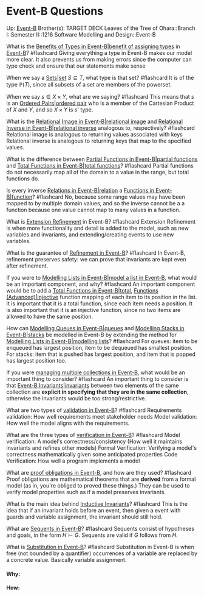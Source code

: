 # Event-B Questions

Up: [Event-B](event-b)
Brother(s):
TARGET DECK
Leaves of the Tree of Ohara::Branch I::Semester II::1216 Software Modelling and Design::Event-B




What is the [Benefits of Types in Event-B|benefit of assigning types](benefits_of_types_in_event-b|benefit_of_assigning_types) in [Event-B](event-b)? #flashcard 
Giving everything a type in Event-B makes our model more clear.
It also prevents us from making errors since the computer can type check and ensure that our statements make sense
<!--ID: 1709756834302-->




When we say a [Sets|set](sets|set) $S \subseteq T$, what type is that set? #flashcard 
It is of the type $\mathbb{P}(T)$, since all subsets of a set are members of the powerset.
<!--ID: 1709756834310-->




When we say $s \in X \times Y$, what are we saying? #flashcard 
This means that $s$ is an [Ordered Pairs|ordered pair](ordered_pairs|ordered_pair) who is a member of the Cartesian Product of $X$ and $Y$, and so $X \times Y$ is $s$' type.
<!--ID: 1709756834316-->




What is the [Relational Image in Event-B|relational image](relational_image_in_event-b|relational_image) and [Relational Inverse in Event-B|relational inverse](relational_inverse_in_event-b|relational_inverse) analogous to, respectively? #flashcard 
Relational image is analogous to returning values associated with keys
Relational inverse is analogous to returning keys that map to the specified values.
<!--ID: 1709756834324-->





What is the difference between [Partial Functions in Event-B|partial functions](partial_functions_in_event-b|partial_functions) and [Total Functions in Event-B|total functions](total_functions_in_event-b|total_functions)? #flashcard 
Partial functions do not necessarily map all of the domain to a value in the range, but total functions do.
<!--ID: 1709756834330-->




Is every inverse [Relations in Event-B|relation](relations_in_event-b|relation) a [Functions in Event-B|function](functions_in_event-b|function)? #flashcard 
No, because some range values may have been mapped to by multiple domain values, and so the inverse cannot be a a function because one value cannot map to many values in a function.
<!--ID: 1709756834337-->


What is [Extension Refinement](extension_refinement) in Event-B? #flashcard 
Extension Refinement is when more functionality and detail is added to the model, such as new variables and invariants, and extending/creating events to use new variables.
<!--ID: 1711101648192-->


What is the guarantee of [Refinement in Event-B](refinement_in_event-b)? #flashcard 
In Event-B, refinement preserves safety: we can prove that invariants are kept even after refinement.
<!--ID: 1711101743566-->


If you were to [Modelling Lists in Event-B|model a list in Event-B](modelling_lists_in_event-b|model_a_list_in_event-b), what would be an important component, and why? #flashcard 
An important component would be to add a [Total Functions in Event-B|total](total_functions_in_event-b|total), [Functions (Advanced)|injective](functions_(advanced)|injective) function mapping of each item to its position in the list.
It is important that it is a total function, since each item needs a position.
It is also important that it is an injective function, since no two items are allowed to have the same position.
<!--ID: 1711101992925-->

How can [Modelling Queues in Event-B|queues](modelling_queues_in_event-b|queues) and [Modelling Stacks in Event-B|stacks](modelling_stacks_in_event-b|stacks) be modelled in Event-B by extending the method for [Modelling Lists in Event-B|modelling lists](modelling_lists_in_event-b|modelling_lists)? #flashcard 
For queues: item to be enqueued has largest position, item to be dequeued has smallest position.
For stacks: item that is pushed has largest position, and item that is popped has largest position too.
<!--ID: 1711102156975-->


If you were [managing multiple collections in Event-B](managing_multiple_collections_in_event-b), what would be an important thing to consider? #flashcard 
An important thing to consider is that [Event-B Invariants|invariants](event-b_invariants|invariants) between two elements of the same collection are **explicit in specifying that they are in the same collection**, otherwise the invariants would be too strong/restrictive.
<!--ID: 1711102305489-->

What are two types of [validation in Event-B](validation_in_event-b)? #flashcard 
Requirements validation: How well requirements meet stakeholder needs
Model validation: How well the model aligns with the requirements.
<!--ID: 1711103236382-->

What are the three types of [verification in Event-B](verification_in_event-b)? #flashcard 
Model verification: A model's correctness/consistency (How well it maintains invariants and refines other models)
Formal Verification: Verifying a model's correctness mathematically given some anticipated properties
Code Verification: How well a program implements a model
<!--ID: 1711103348625-->


What are [proof obligations in Event-B](proof_obligations_in_event-b), and how are they used? #flashcard 
Proof obligations are mathematical theorems that are **derived** from a formal model (as in, you're obliged to proved these things.)
They can be used to verify model properties such as if a model preserves invariants.
<!--ID: 1711103459568-->


What is the main idea behind [Inductive Invariants](inductive_invariants)? #flashcard 
This is the idea that if an invariant holds before an event, then given a event with guards and variable assignment, the invariant should still hold.
<!--ID: 1711103517466-->

What are [Sequents in Event-B](sequents_in_event-b)? #flashcard 
Sequents consist of hypotheses and goals, in the form $H ⊢ G$. Sequents are valid if $G$ follows from $H$.
<!--ID: 1711103586873-->

What is [Substitution in Event-B](substitution_in_event-b)? #flashcard 
Substitution in Event-B is when free (not bounded by a quantifier) occurrences of a variable are replaced by a concrete value.
Basically variable assignment.
<!--ID: 1711103684242-->








#### Why:
#### How:









